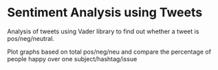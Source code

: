 # Sentiment Analysis using Tweets
Analysis of tweets using Vader library to find out whether a tweet is pos/neg/neutral.

Plot graphs based on total pos/neg/neu and compare the percentage of people happy over one subject/hashtag/issue
